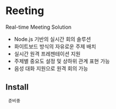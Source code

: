 Reeting
=========
Real-time Meeting Solution

  - Node.js 기반의 실시간 회의 솔루션
  - 화이트보드 방식의 자유로운 주제 배치
  - 실시간 원격 프레젠테이션 지원
  - 주제별 중요도 설정 및 상하위 관계 표현 가능
  - 음성 대화 지원으로 원격 회의 가능


Install
--------------
```sh
 준비중
```
